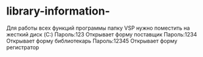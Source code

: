 # library-information-
Для работы всех функций программы папку VSP нужно поместить на жесткий диск (C:)
Пароль:123 Открывает форму поставщик
Пароль:1234 Открывает форму библиотекарь 
Пароль:12345 Открывает форму регистратор 
